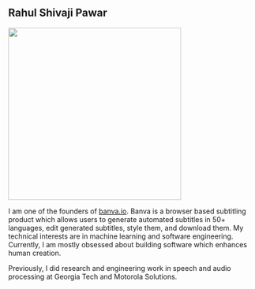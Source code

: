 ## Rahul Shivaji Pawar	
<img src="assets/IMG_8210.png" width="350">

I am one of the founders of [banva.io](https://banva.io). Banva is a browser based subtitling product which allows users to generate automated subtitles in 50+ languages, edit generated subtitles, style them, and download them. My technical interests are in machine learning and software engineering. Currently, I am mostly obsessed about building software which enhances human creation. 

Previously, I did research and engineering work in speech and audio processing at Georgia Tech and Motorola Solutions. 



